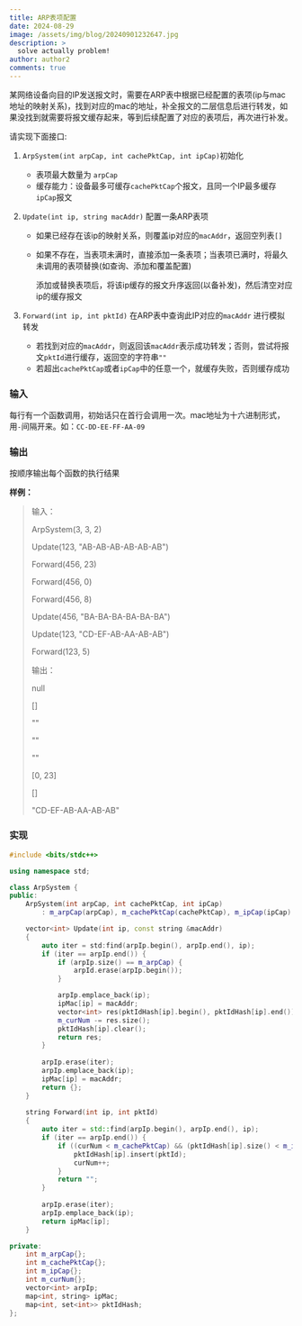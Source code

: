 ```yaml
---
title: ARP表项配置
date: 2024-08-29
image: /assets/img/blog/20240901232647.jpg
description: >
  solve actually problem!
author: author2
comments: true
---
```


某网络设备向目的IP发送报文时，需要在ARP表中根据已经配置的表项(ip与mac地址的映射关系)，找到对应的mac的地址，补全报文的二层信息后进行转发，如果没找到就需要将报文缓存起来，等到后续配置了对应的表项后，再次进行补发。

请实现下面接口:

1. `ArpSystem(int arpCap, int cachePktCap, int ipCap)`初始化

    - 表项最大数量为 `arpCap`
    - 缓存能力：设备最多可缓存`cachePktCap`个报文，且同一个IP最多缓存`ipCap`报文

2. `Update(int ip, string macAddr)` 配置一条ARP表项

    - 如果已经存在该ip的映射关系，则覆盖ip对应的`macAddr`，返回空列表`[]`

    - 如果不存在，当表项未满时，直接添加一条表项；当表项已满时，将最久未调用的表项替换(如查询、添加和覆盖配置)

        添加或替换表项后，将该ip缓存的报文升序返回(以备补发)，然后清空对应ip的缓存报文

3. `Forward(int ip, int pktId)` 在ARP表中查询此IP对应的`macAddr` 进行模拟转发
    - 若找到对应的`macAddr`，则返回该`macAddr`表示成功转发；否则，尝试将报文`pktId`进行缓存，返回空的字符串`""`
    - 若超出`cachePktCap`或者`ipCap`中的任意一个，就缓存失败，否则缓存成功

### 输入

每行有一个函数调用，初始话只在首行会调用一次。mac地址为十六进制形式，用`-`间隔开来。如：`CC-DD-EE-FF-AA-09`

### 输出

按顺序输出每个函数的执行结果

**样例：**

> 输入：
>
> ArpSystem(3, 3, 2)
>
> Update(123, "AB-AB-AB-AB-AB-AB")
>
> Forward(456, 23)
>
> Forward(456, 0)
>
> Forward(456, 8)
>
> Update(456, "BA-BA-BA-BA-BA-BA")
>
> Update(123, "CD-EF-AB-AA-AB-AB")
>
> Forward(123, 5)
>
> 输出：
>
> null
>
> []
>
> ""
>
> ""
>
> ""
>
> [0, 23]
>
> []
>
> "CD-EF-AB-AA-AB-AB"



### 实现

```c++
#include <bits/stdc++>

using namespace std;

class ArpSystem {
public:
    ArpSystem(int arpCap, int cachePktCap, int ipCap)
        : m_arpCap(arpCap), m_cachePktCap(cachePktCap), m_ipCap(ipCap) {}

    vector<int> Update(int ip, const string &macAddr)
    {
        auto iter = std:find(arpIp.begin(), arpIp.end(), ip);
        if (iter == arpIp.end()) {
            if (arpIp.size() == m_arpCap) {
                arpId.erase(arpIp.begin());
            }

            arpIp.emplace_back(ip);
            ipMac[ip] = macAddr;
            vector<int> res(pktIdHash[ip].begin(), pktIdHash[ip].end());
            m_curNum -= res.size();
            pktIdHash[ip].clear();
            return res;
        }
        
        arpIp.erase(iter);
        arpIp.emplace_back(ip);
        ipMac[ip] = macAddr;
        return {};
    }
    
    string Forward(int ip, int pktId)
    {
		auto iter = std::find(arpIp.begin(), arpIp.end(), ip);
        if (iter == arpIp.end()) {
            if ((curNum < m_cachePktCap) && (pktIdHash[ip].size() < m_ipCap)) {
                pktIdHash[ip].insert(pktId);
                curNum++;
            }
            return "";
        }
        
        arpIp.erase(iter);
        arpIp.emplace_back(ip);
        return ipMac[ip];
    }

private:
    int m_arpCap{};
    int m_cachePktCap{};
    int m_ipCap{};
    int m_curNum{};
    vector<int> arpIp;
    map<int, string> ipMac;
    map<int, set<int>> pktIdHash;
};
```

